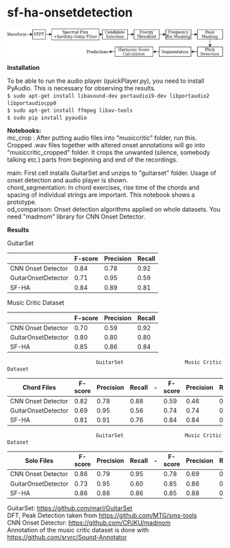 # sf-ha-onsetdetection

![](img/diagram.png)  

**Installation**

To be able to run the audio player (quickPlayer.py), you need to install PyAudio. This is necessary for observing the results.  
<code>$ sudo apt-get install libasound-dev portaudio19-dev libportaudio2 libportaudiocpp0 </code>  
<code>$ sudo apt-get install ffmpeg libav-tools </code>  
<code>$ sudo pip install pyaudio </code>  


**Notebooks:**  
mc_crop : After putting audio files into "musiccritic" folder, run this. Cropped .wav files together with altered onset annotations will go into "musiccritic_cropped" folder. It crops the unwanted (silence, somebody talking etc.) parts from beginning and end of the recordings.    

main: First cell installs GuitarSet and unzips to "guitarset" folder. Usage of onset detection and audio player is shown.    
chord_segmentation: In chord exercises, rise time of the chords and spacing of individual strings are important. This notebook shows a prototype.    
od_comparison: Onset detection algorithms applied on whole datasets. You need "madmom" library for CNN Onset Detector.  


**Results**  

GuitarSet

|                     | F-score | Precision | Recall |
|---------------------|---------|-----------|--------|
| CNN Onset Detector  | 0.84   | 0.78     | 0.92  |
| GuitarOnsetDetector |   0.71      |    0.95       |    0.59  |
| SF-HA               | 0.84   | 0.89     | 0.81  |



Music Critic Dataset 

|                     | F-score | Precision | Recall |
|---------------------|---------|-----------|--------|
| CNN Onset Detector  | 0.70   | 0.59     | 0.92  |
| GuitarOnsetDetector |   0.80 | 0.80    | 0.80  |
| SF-HA               | 0.85   | 0.86     | 0.84  |





                                 GuitarSet                    Music Critic Dataset
| Chord Files         | F-score | Precision | Recall | - | F-score | Precision | Recall |
|---------------------|---------|-----------|--------| - |---------|-----------|--------|
| CNN Onset Detector  | 0.82   | 0.78     | 0.88     |   | 0.59    | 0.46      | 0.93   | 
| GuitarOnsetDetector | 0.69   | 0.95     | 0.56     |   | 0.74    | 0.74      | 0.74   |
| SF-HA               | 0.81   | 0.91     | 0.76     |   | 0.84    | 0.84      | 0.85   |


                                 GuitarSet                    Music Critic Dataset
| Solo Files         | F-score | Precision | Recall | -  | F-score | Precision | Recall |
|---------------------|---------|-----------|--------| - |---------|-----------|--------|
| CNN Onset Detector  | 0.86   | 0.79     | 0.95          || 0.78     | 0.69  | 0.92 | 
| GuitarOnsetDetector |   0.73      |  0.95  |    0.60  ||  0.85      |    0.86  |    0.84  |
| SF-HA               | 0.86   | 0.88     | 0.86          || 0.85 |  0.88     | 0.84  |


GuitarSet: https://github.com/marl/GuitarSet  
DFT, Peak Detection taken from  https://github.com/MTG/sms-tools   
CNN Onset Detector: https://github.com/CPJKU/madmom  
Annotation of the music critic dataset is done with https://github.com/srvrc/Sound-Annotator    
